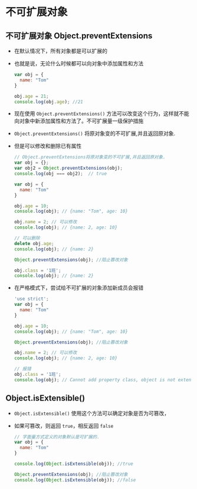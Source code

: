 # 不可扩展对象

## 不可扩展对象 Object.preventExtensions

+ 在默认情况下，所有对象都是可以扩展的

+ 也就是说，无论什么时候都可以向对象中添加属性和方法

  ```js
  var obj = {
    name: "Tom"
  }

  obj.age = 21;
  console.log(obj.age); //21
  ```

+ 现在使用 `Object.preventExtensions()` 方法可以改变这个行为，这样就不能向对象中新添加属性和方法了。不可扩展量一级保护措施

+ `Object.preventExtensions()` 将原对象变的不可扩展,并且返回原对象.

+ 但是可以修改和删除已有属性

  ```js
  // Object.preventExtensions将原对象变的不可扩展,并且返回原对象.
  var obj = {};
  var obj2 = Object.preventExtensions(obj);
  console.log(obj === obj2);  // true
  ```

  ```js
  var obj = {
    name: "Tom"
  }

  obj.age = 10;
  console.log(obj); // {name: "Tom", age: 10}

  obj.name = 2; // 可以修改
  console.log(obj); // {name: 2, age: 10}

  // 可以删除
  delete obj.age;
  console.log(obj); // {name: 2}

  Object.preventExtensions(obj); //阻止篡改对象

  obj.class = '1班';
  console.log(obj); // {name: 2}
  ```

+ 在严格模式下，尝试给不可扩展的对象添加新成员会报错

  ```js
  'use strict';
  var obj = {
    name: "Tom"
  }

  obj.age = 10;
  console.log(obj); // {name: "Tom", age: 10}

  Object.preventExtensions(obj); //阻止篡改对象

  obj.name = 2; // 可以修改
  console.log(obj); // {name: 2, age: 10}

  // 报错
  obj.class = '1班';
  console.log(obj); // Cannot add property class, object is not extensible
  ```

## Object.isExtensible()

+ `Object.isExtensible()` 使用这个方法可以确定对象是否为可篡改，

+ 如果可篡改，则返回 `true`，相反返回 `false`

  ```js
  // 字面量方式定义的对象默认是可扩展的.
  var obj = {
    name: "Tom"
  }

  console.log(Object.isExtensible(obj)); //true

  Object.preventExtensions(obj); //阻止篡改对象
  console.log(Object.isExtensible(obj)); //false
  ```
